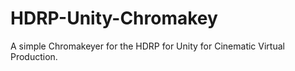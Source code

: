 # HDRP-Unity-Chromakey
A simple Chromakeyer for the HDRP for Unity for Cinematic Virtual Production. 
